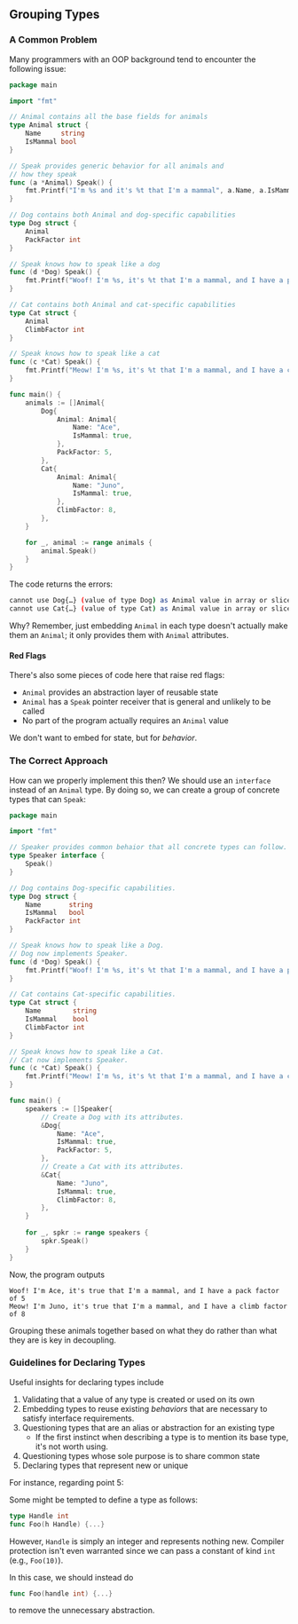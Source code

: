 ## Grouping Types

### A Common Problem

Many programmers with an OOP background tend to encounter the following issue:

```go
package main

import "fmt"

// Animal contains all the base fields for animals
type Animal struct {
	Name     string
	IsMammal bool
}

// Speak provides generic behavior for all animals and
// how they speak
func (a *Animal) Speak() {
	fmt.Printf("I'm %s and it's %t that I'm a mammal", a.Name, a.IsMammal)
}

// Dog contains both Animal and dog-specific capabilities
type Dog struct {
	Animal
	PackFactor int
}

// Speak knows how to speak like a dog
func (d *Dog) Speak() {
	fmt.Printf("Woof! I'm %s, it's %t that I'm a mammal, and I have a pack factor of %d", d.Name, d.IsMammal, d.PackFactor)
}

// Cat contains both Animal and cat-specific capabilities
type Cat struct {
	Animal
	ClimbFactor int
}

// Speak knows how to speak like a cat
func (c *Cat) Speak() {
	fmt.Printf("Meow! I'm %s, it's %t that I'm a mammal, and I have a climb factor of %d", c.Name, c.IsMammal, c.ClimbFactor)
}

func main() {
	animals := []Animal{
		Dog{
			Animal: Animal{
				Name: "Ace",
				IsMammal: true,
			},
			PackFactor: 5,
		},
		Cat{
			Animal: Animal{
				Name: "Juno",
				IsMammal: true,
			},
			ClimbFactor: 8,
		},
	}

	for _, animal := range animals {
		animal.Speak()
	}
}
```

The code returns the errors:

```sh
cannot use Dog{…} (value of type Dog) as Animal value in array or slice literal
cannot use Cat{…} (value of type Cat) as Animal value in array or slice literal
```

Why? Remember, just embedding `Animal` in each type doesn't actually make them an `Animal`; it only provides them with `Animal` attributes.

#### Red Flags

There's also some pieces of code here that raise red flags:

- `Animal` provides an abstraction layer of reusable state
- `Animal` has a `Speak` pointer receiver that is general and unlikely to be called
- No part of the program actually requires an `Animal` value

We don't want to embed for state, but for _behavior_.

### The Correct Approach 

How can we properly implement this then? We should use an `interface` instead of an `Animal` type. By doing so, we can create a group of concrete types that can `Speak`:

```go
package main

import "fmt"

// Speaker provides common behaior that all concrete types can follow.
type Speaker interface {
	Speak()
}

// Dog contains Dog-specific capabilities.
type Dog struct {
	Name       string
	IsMammal   bool
	PackFactor int
}

// Speak knows how to speak like a Dog.
// Dog now implements Speaker.
func (d *Dog) Speak() {
	fmt.Printf("Woof! I'm %s, it's %t that I'm a mammal, and I have a pack factor of %d", d.Name, d.IsMammal, d.PackFactor)
}

// Cat contains Cat-specific capabilities.
type Cat struct {
	Name        string
	IsMammal    bool
	ClimbFactor int
}

// Speak knows how to speak like a Cat.
// Cat now implements Speaker.
func (c *Cat) Speak() {
	fmt.Printf("Meow! I'm %s, it's %t that I'm a mammal, and I have a climb factor of %d", c.Name, c.IsMammal, c.ClimbFactor)
}

func main() {
	speakers := []Speaker{
		// Create a Dog with its attributes.
		&Dog{
			Name: "Ace",
			IsMammal: true,
			PackFactor: 5,
		},
		// Create a Cat with its attributes.
		&Cat{
			Name: "Juno",
			IsMammal: true,
			ClimbFactor: 8,
		},
	}
	
	for _, spkr := range speakers {
		spkr.Speak()
	}
}
```

Now, the program outputs

```
Woof! I'm Ace, it's true that I'm a mammal, and I have a pack factor of 5
Meow! I'm Juno, it's true that I'm a mammal, and I have a climb factor of 8
```

Grouping these animals together based on what they do rather than what they are is key in decoupling.

### Guidelines for Declaring Types

Useful insights for declaring types include

1. Validating that a value of any type is created or used on its own
2. Embedding types to reuse existing _behaviors_ that are necessary to satisfy interface requirements.
3. Questioning types that are an alias or abstraction for an existing type
   - If the first instinct when describing a type is to mention its base type, it's not worth using.
4. Questioning types whose sole purpose is to share common state
5. Declaring types that represent new or unique

For instance, regarding point 5:

Some might be tempted to define a type as follows:

```go
type Handle int
func Foo(h Handle) {...}
```

However, `Handle` is simply an integer and represents nothing new. Compiler protection isn't even warranted since we can pass a constant of kind `int` (e.g., `Foo(10)`).

In this case, we should instead do

```go
func Foo(handle int) {...}
```

to remove the unnecessary abstraction.
